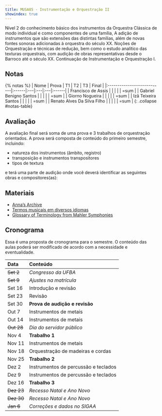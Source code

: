 ```yaml
---
title: MUSA85 - Instrumentação e Orquestração II
showindex: true
---
```


Nível 2 do conhecimento básico dos instrumentos da Orquestra Clássica de modo
individual e como componentes de uma família, A adição de instrumentos que são
extensões das distintas famílias, além de novas fontes sonoras adicionadas à
orquestra do século XX. Noções de Orquestração e técnicas de redução, bem como o
estudo analítico das texturas orquestrais, com audição de obras representativas
desde o Barroco até o século XX. Continuação de Instrumentação e Orquestração I.

## Notas

{% notas %}
| Nome                        | Prova | T1 | T2 | T3 | Final |
|:----------------------------|:------|:---|:---|:---|:------|
| Francisco de Assis          |       |    |    |    | =sum  |
| Gabriel Benigno Santos      |       |    |    |    | =sum  |
| Giorno Nogueira             |       |    |    |    | =sum  |
| Izã Teixeira Santos         |       |    |    |    | =sum  |
| Renato Alves Da Silva Filho |       |    |    |    | =sum  |
{: .collapse #notas-table}

## Avaliação

A avaliação final será soma de uma prova e 3 trabalhos de orquestração
orientados. A prova será composta de conteúdo do primeiro semestre, incluindo:

- natureza dos instrumentos (âmbito, registro)
- transposição e instrumentos transpositores
- tipos de textura

e terá uma parte de audição onde você deverá identificar as seguintes obras e
compositores(as):


<!--
### Trabalhos

- **Atividade assíncrona 1**: A composição *Os Planetas* de Gustav Holst foi
  composta entre 1914 e 1917 e influenciou a orquestração e composição modernas
  de inúmeras maneiras. [pdf][1] e [mp3][2]

  - Observe cuidadosamente a instrumentação listada na 2a página
  - Ouça o trecho selecionado com a partitura, observando o uso dos metais e uso do ostinato
  - Observe o uso de efeitos como surdina nos metais e *col legno* nas cordas

- **Trabalho 1** (3 pontos): Faça uma redução analítica dos sopros (excluindo
    percussão, harpas e cordas) dos compassos 8-16, 25-32 e 40 (tutti com II de
    ensaio) do trecho da obra *Os Planetas* visto na **atividade assíncrona 1**.

    Considere incluir todos os instrumentos (incluindo percussão, harpas e
    cordas) na redução do c. 40 já que é útil para observar como o tutti é
    construido.

- **Trabalho 2** (3 pontos): Orquestre o Prelúdio Op. 28 no. 6 de F. Chopin para
  orquestra contendo madeiras a 2, metais a 2 e cordas. A natureza repetitiva do
  acompanhamento permite a possibilidade de variações através do colorido
  orquestral. Tenha cuidado especial na concepção composicional e indicação de
  quando os instrumentos de sopro devem tocar a dois ou individualmente.
  [pdf][3] e [mp3][4]

  Você deve entregar uma partitura em pdf e uma performance midi em mp3. A
  partitura deverá ter os instrumentos transpostos.

- **Trabalho 3** (4 pontos): Fazer uma redução analítica dos primeiros 23
  compassos da Sinfonia 1 de N. Rimsky-Korsakov. [pdf][5] e [mp3][6]

  - Use um sistema separado para cada naipe. Ou seja, um sistema para madeiras,
    outro para metais e outro para cordas. Talvez você precise de mais pautas.
    Ignore o tímpano. Você pode ver um exemplo de redução do 1o compasso
    [aqui][7].

  - Marque os instrumentos que tocam cada parte com abreviações (ver exemplo).

  - Não é necessário indicar a dinâmica.

  - Observe cuidadosamente o uso das madeiras e metais, especialmente quando a2
    ou separadamente (ou seja, primeiro e segundo). Além da redução, escreva um
    breve parágrafo analisando o uso de instrumentos de sopros a2 ou
    individualmente.

  - Você deverá entregar um pdf com a redução, um mp3 e o parágrafo com a
    analise em pdf.
-->

## Materiais

- [Anna’s Archive](https://annas-archive.org)
- [Termos musicais em diversos idiomas](https://web.library.yale.edu/cataloging/music/instname)
- [Glossary of Terminology from Mahler Symphonies](https://www.orchestralibrary.com/reftables/mahler2gloss.html)


## Cronograma

Essa é uma proposta de cronograma para o semestre. O conteúdo das aulas poderá
ser modificado de acordo com a necessidade e eventualidade.

| Data       | Conteúdo                             |
|:-----------|:-------------------------------------|
| ~~Set 2~~  | *Congresso da UFBA*                  |
| ~~Set 9~~  | *Ajustes na matrícula*               |
| Set 16     | Introdução e revisão                 |
| Set 23     | Revisão                              |
| Set 30     | **Prova de audição e revisão**       |
| Out 7      | Instrumentos de metais               |
| Out 14     | Instrumentos de metais               |
| ~~Out 28~~ | *Dia do servidor público*            |
| Nov 4      | **Trabalho 1**                       |
| Nov 11     | Instrumentos de metais               |
| Nov 18     | Orquestração de madeiras e cordas    |
| Nov 25     | **Trabalho 2**                       |
| Dez 2      | Instrumentos de percussão e teclados |
| Dez 9      | Instrumentos de percussão e teclados |
| Dez 16     | **Trabalho 3**                       |
| ~~Dez 23~~ | *Recesso Natal e Ano Novo*           |
| ~~Dez 30~~ | *Recesso Natal e Ano Novo*           |
| ~~Jan 6~~  | *Correções e dados no SIGAA*         |
